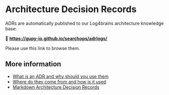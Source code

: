# Architecture Decision Records

ADRs are automatically published to our Log4brains architecture knowledge base:

🔗 **<https://gupy-io.github.io/searchops/adrlogs/>**

Please use this link to browse them.

## More information

- [What is an ADR and why should you use them](https://www.thoughtworks.com/de/radar/techniques/lightweight-architecture-decision-records)
- [Where do they come from and how is it used](https://cognitect.com/blog/2011/11/15/documenting-architecture-decisions.html)
- [Markdown Architecture Decision Records](https://adr.github.io/)
